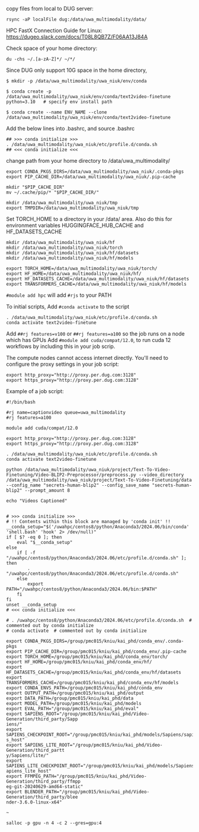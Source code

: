 copy files from local to DUG server:
```
rsync -aP localFile dug:/data/uwa_multimodality/data/
```
HPC FastX Connection Guide for Linux:
https://dugeo.slack.com/docs/T08L8QB7Z/F06AA13J84A

Check space of your home directory:
```
du -chs ~/.[a-zA-Z]*/ ~/*/
```
Since DUG only support 10G space in the home directory, 
```
$ mkdir -p /data/uwa_multimodality/uwa_niuk/env/conda

$ conda create -p /data/uwa_multimodality/uwa_niuk/env/conda/text2video-finetune python=3.10   # specify env install path

$ conda create --name ENV_NAME --clone /data/uwa_multimodality/uwa_niuk/env/conda/text2video-finetune
```

Add the below lines into .bashrc, and source .bashrc
```
## >>> conda initialize >>>
. /data/uwa_multimodality/uwa_niuk/etc/profile.d/conda.sh
## <<< conda initialize <<<
```

change path from your home directory to /data/uwa_multimodality/
```
export CONDA_PKGS_DIRS=/data/uwa_multimodality/uwa_niuk/.conda-pkgs
export PIP_CACHE_DIR=/data/uwa_multimodality/uwa_niuk/.pip-cache

mkdir "$PIP_CACHE_DIR"
mv ~/.cache/pip/* "$PIP_CACHE_DIR/"

mkdir /data/uwa_multimodality/uwa_niuk/tmp
export TMPDIR=/data/uwa_multimodality/uwa_niuk/tmp
```


Set TORCH_HOME to a directory in your /data/ area.
Also do this for environment variables HUGGINGFACE_HUB_CACHE and HF_DATASETS_CACHE
```
mkdir /data/uwa_multimodality/uwa_niuk/hf
mkdir /data/uwa_multimodality/uwa_niuk/torch
mkdir /data/uwa_multimodality/uwa_niuk/hf/datasets
mkdir /data/uwa_multimodality/uwa_niuk/hf/models

export TORCH_HOME=/data/uwa_multimodality/uwa_niuk/torch/
export HF_HOME=/data/uwa_multimodality/uwa_niuk/hf/
export HF_DATASETS_CACHE=/data/uwa_multimodality/uwa_niuk/hf/datasets
export TRANSFORMERS_CACHE=/data/uwa_multimodality/uwa_niuk/hf/models
```

`#module add hpc` will add `#rjs` to your PATH

To initial scripts, 
Add `#conda activate` to the script
```
. /data/uwa_multimodality/uwa_niuk/etc/profile.d/conda.sh 
conda activate text2video-finetune
```

Add `##rj features=v100` or `##rj features=a100` so the job runs on a node which has GPUs
Add `#module add cuda/compat/12.0`, to run cuda 12 workflows by including this in your job scrip.

The compute nodes cannot access internet directly. You'll need to configure the proxy settings in your job script:
```
export http_proxy="http://proxy.per.dug.com:3128"
export https_proxy="http://proxy.per.dug.com:3128"
```

Example of a job script:
```
#!/bin/bash

#rj name=captionvideo queue=uwa_multimodality
#rj features=a100

module add cuda/compat/12.0

export http_proxy="http://proxy.per.dug.com:3128"
export https_proxy="http://proxy.per.dug.com:3128"

. /data/uwa_multimodality/uwa_niuk/etc/profile.d/conda.sh
conda activate text2video-finetune

python /data/uwa_multimodality/uwa_niuk/project/Text-To-Video-Finetuning/Video-BLIP2-Preprocessor/preprocess.py --video_directory /data/uwa_multimodality/uwa_niuk/project/Text-To-Video-Finetuning/data --config_name "secrets-human-blip2" --config_save_name "secrets-human-blip2" --prompt_amount 8

echo "Videos Captioned"

```



```

# >>> conda initialize >>>
# !! Contents within this block are managed by 'conda init' !!
__conda_setup="$('/uwahpc/centos8/python/Anaconda3/2024.06/bin/conda' 'shell.bash' 'hook' 2> /dev/null)"
if [ $? -eq 0 ]; then
    eval "$__conda_setup"
else
    if [ -f "/uwahpc/centos8/python/Anaconda3/2024.06/etc/profile.d/conda.sh" ]; then
        . "/uwahpc/centos8/python/Anaconda3/2024.06/etc/profile.d/conda.sh"
    else
        export PATH="/uwahpc/centos8/python/Anaconda3/2024.06/bin:$PATH"
    fi
fi
unset __conda_setup
# <<< conda initialize <<<

# . /uwahpc/centos8/python/Anaconda3/2024.06/etc/profile.d/conda.sh  # commented out by conda initialize
# conda activate  # commented out by conda initialize

export CONDA_PKGS_DIRS=/group/pmc015/kniu/kai_phd/conda_env/.conda-pkgs
export PIP_CACHE_DIR=/group/pmc015/kniu/kai_phd/conda_env/.pip-cache
export TORCH_HOME=/group/pmc015/kniu/kai_phd/conda_env/torch/
export HF_HOME=/group/pmc015/kniu/kai_phd/conda_env/hf/
export HF_DATASETS_CACHE=/group/pmc015/kniu/kai_phd/conda_env/hf/datasets
export TRANSFORMERS_CACHE=/group/pmc015/kniu/kai_phd/conda_env/hf/models
export CONDA_ENVS_PATH=/group/pmc015/kniu/kai_phd/conda_env
export OUTPUT_PATH=/group/pmc015/kniu/kai_phd/output
export DATA_PATH=/group/pmc015/kniu/kai_phd/data
export MODEL_PATH=/group/pmc015/kniu/kai_phd/models
export EVAL_PATH="/group/pmc015/kniu/kai_phd/eval"
export SAPIENS_ROOT="/group/pmc015/kniu/kai_phd/Video-Generation/third_party/Sapp
iens/"
export SAPIENS_CHECKPOINT_ROOT="/group/pmc015/kniu/kai_phd/models/Sapiens/sapienn
s_host"
export SAPIENS_LITE_ROOT="/group/pmc015/kniu/kai_phd/Video-Generation/third_partt
y/Sapiens/lite/"
export SAPIENS_LITE_CHECKPOINT_ROOT="/group/pmc015/kniu/kai_phd/models/Sapiens/ss
apiens_lite_host"
export FFMPEG_PATH="/group/pmc015/kniu/kai_phd/Video-Generation/third_party/ffmpp
eg-git-20240629-amd64-static"
export BLENDER_PATH="/group/pmc015/kniu/kai_phd/Video-Generation/third_party/blee
nder-3.6.0-linux-x64"

~                                                                                                      
```

```
salloc -p gpu -n 4 -c 2 --gres=gpu:4
```
